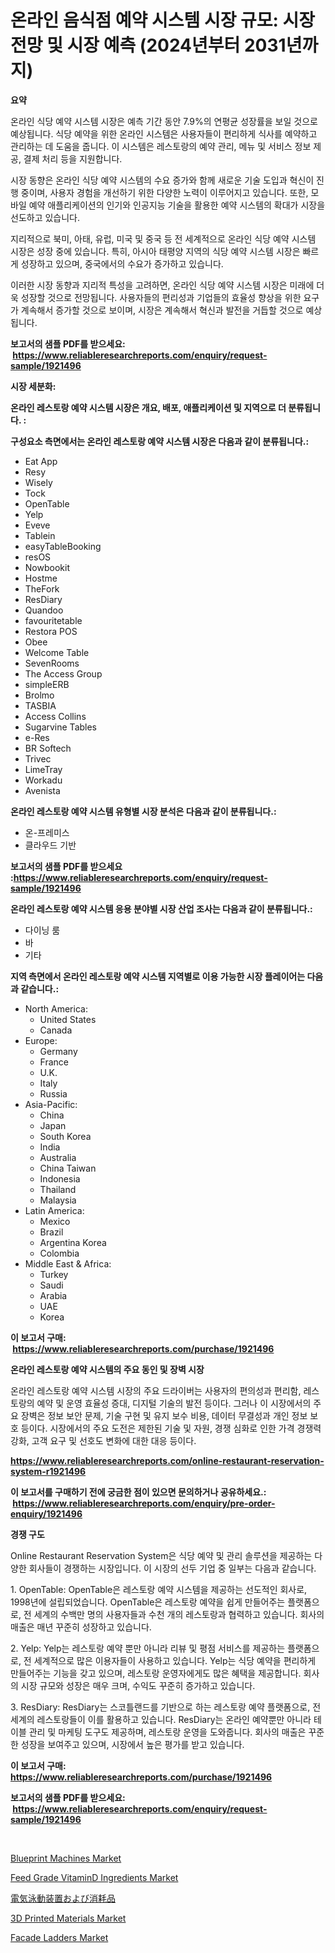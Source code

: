 <p><h1>온라인 음식점 예약 시스템 시장 규모: 시장 전망 및 시장 예측 (2024년부터 2031년까지)</h1></p><p><strong>요약</strong></p>
<p><p>온라인 식당 예약 시스템 시장은 예측 기간 동안 7.9%의 연평균 성장률을 보일 것으로 예상됩니다. 식당 예약을 위한 온라인 시스템은 사용자들이 편리하게 식사를 예약하고 관리하는 데 도움을 줍니다. 이 시스템은 레스토랑의 예약 관리, 메뉴 및 서비스 정보 제공, 결제 처리 등을 지원합니다.</p><p>시장 동향은 온라인 식당 예약 시스템의 수요 증가와 함께 새로운 기술 도입과 혁신이 진행 중이며, 사용자 경험을 개선하기 위한 다양한 노력이 이루어지고 있습니다. 또한, 모바일 예약 애플리케이션의 인기와 인공지능 기술을 활용한 예약 시스템의 확대가 시장을 선도하고 있습니다.</p><p>지리적으로 북미, 아태, 유럽, 미국 및 중국 등 전 세계적으로 온라인 식당 예약 시스템 시장은 성장 중에 있습니다. 특히, 아시아 태평양 지역의 식당 예약 시스템 시장은 빠르게 성장하고 있으며, 중국에서의 수요가 증가하고 있습니다.</p><p>이러한 시장 동향과 지리적 특성을 고려하면, 온라인 식당 예약 시스템 시장은 미래에 더욱 성장할 것으로 전망됩니다. 사용자들의 편리성과 기업들의 효율성 향상을 위한 요구가 계속해서 증가할 것으로 보이며, 시장은 계속해서 혁신과 발전을 거듭할 것으로 예상됩니다.</p></p>
<p><strong>보고서의 샘플 PDF를 받으세요: &nbsp;<a href="https://www.reliableresearchreports.com/enquiry/request-sample/1921496">https://www.reliableresearchreports.com/enquiry/request-sample/1921496</a></strong></p>
<p><strong>시장 세분화:</strong></p>
<p><strong> 온라인 레스토랑 예약 시스템 시장은 개요, 배포, 애플리케이션 및 지역으로 더 분류됩니다. :</strong></p>
<p><strong>구성요소 측면에서는 온라인 레스토랑 예약 시스템 시장은 다음과 같이 분류됩니다.:</strong></p>
<p><ul><li>Eat App</li><li>Resy</li><li>Wisely</li><li>Tock</li><li>OpenTable</li><li>Yelp</li><li>Eveve</li><li>Tablein</li><li>easyTableBooking</li><li>resOS</li><li>Nowbookit</li><li>Hostme</li><li>TheFork</li><li>ResDiary</li><li>Quandoo</li><li>favouritetable</li><li>Restora POS</li><li>Obee</li><li>Welcome Table</li><li>SevenRooms</li><li>The Access Group</li><li>simpleERB</li><li>Brolmo</li><li>TASBIA</li><li>Access Collins</li><li>Sugarvine Tables</li><li>e-Res</li><li>BR Softech</li><li>Trivec</li><li>LimeTray</li><li>Workadu</li><li>Avenista</li></ul></p>
<p><strong> 온라인 레스토랑 예약 시스템 유형별 시장 분석은 다음과 같이 분류됩니다.:</strong></p>
<p><ul><li>온-프레미스</li><li>클라우드 기반</li></ul></p>
<p><strong>보고서의 샘플 PDF를 받으세요 :<a href="https://www.reliableresearchreports.com/enquiry/request-sample/1921496">https://www.reliableresearchreports.com/enquiry/request-sample/1921496</a></strong></p>
<p><strong> 온라인 레스토랑 예약 시스템 응용 분야별 시장 산업 조사는 다음과 같이 분류됩니다.:</strong></p>
<p><ul><li>다이닝 룸</li><li>바</li><li>기타</li></ul></p>
<p><strong>지역 측면에서 온라인 레스토랑 예약 시스템 지역별로 이용 가능한 시장 플레이어는 다음과 같습니다.:</strong></p>
<p><ul>
    <li>
        North America:
        <ul>
            <li>United States</li>
            <li>Canada</li>
        </ul>
    </li>
    <li>
        Europe:
        <ul>
            <li>Germany</li>
            <li>France</li>
            <li>U.K.</li>
            <li>Italy</li>
            <li>Russia</li>
        </ul>
    </li>
    <li>
        Asia-Pacific:
        <ul>
            <li>China</li>
            <li>Japan</li>
            <li>South Korea</li>
            <li>India</li>
            <li>Australia</li>
            <li>China Taiwan</li>
            <li>Indonesia</li>
            <li>Thailand</li>
            <li>Malaysia</li>
        </ul>
    </li>
    <li>
        Latin America:
        <ul>
            <li>Mexico</li>
            <li>Brazil</li>
            <li>Argentina Korea</li>
            <li>Colombia</li>
        </ul>
    </li>
    <li>
        Middle East & Africa:
        <ul>
            <li>Turkey</li>
            <li>Saudi</li>
            <li>Arabia</li>
            <li>UAE</li>
            <li>Korea</li>
        </ul>
    </li>
    </ul></p>
<p><strong>이 보고서 구매: &nbsp;<a href="https://www.reliableresearchreports.com/purchase/1921496">https://www.reliableresearchreports.com/purchase/1921496</a></strong></p>
<p><strong>온라인 레스토랑 예약 시스템의 주요 동인 및 장벽 시장</strong></p>
<p><p>온라인 레스토랑 예약 시스템 시장의 주요 드라이버는 사용자의 편의성과 편리함, 레스토랑의 예약 및 운영 효율성 증대, 디지털 기술의 발전 등이다. 그러나 이 시장에서의 주요 장벽은 정보 보안 문제, 기술 구현 및 유지 보수 비용, 데이터 무결성과 개인 정보 보호 등이다. 시장에서의 주요 도전은 제한된 기술 및 자원, 경쟁 심화로 인한 가격 경쟁력 강화, 고객 요구 및 선호도 변화에 대한 대응 등이다.</p></p>
<p><strong><a href="https://www.reliableresearchreports.com/online-restaurant-reservation-system-r1921496">https://www.reliableresearchreports.com/online-restaurant-reservation-system-r1921496</a></strong></p>
<p><strong>이 보고서를 구매하기 전에 궁금한 점이 있으면 문의하거나 공유하세요.: &nbsp;<a href="https://www.reliableresearchreports.com/enquiry/pre-order-enquiry/1921496">https://www.reliableresearchreports.com/enquiry/pre-order-enquiry/1921496</a></strong></p>
<p><strong>경쟁 구도</strong></p>
<p><p>Online Restaurant Reservation System은 식당 예약 및 관리 솔루션을 제공하는 다양한 회사들이 경쟁하는 시장입니다. 이 시장의 선두 기업 중 일부는 다음과 같습니다.</p><p>1. OpenTable: OpenTable은 레스토랑 예약 시스템을 제공하는 선도적인 회사로, 1998년에 설립되었습니다. OpenTable은 레스토랑 예약을 쉽게 만들어주는 플랫폼으로, 전 세계의 수백만 명의 사용자들과 수천 개의 레스토랑과 협력하고 있습니다. 회사의 매출은 매년 꾸준히 성장하고 있습니다.</p><p>2. Yelp: Yelp는 레스토랑 예약 뿐만 아니라 리뷰 및 평점 서비스를 제공하는 플랫폼으로, 전 세계적으로 많은 이용자들이 사용하고 있습니다. Yelp는 식당 예약을 편리하게 만들어주는 기능을 갖고 있으며, 레스토랑 운영자에게도 많은 혜택을 제공합니다. 회사의 시장 규모와 성장은 매우 크며, 수익도 꾸준히 증가하고 있습니다.</p><p>3. ResDiary: ResDiary는 스코틀랜드를 기반으로 하는 레스토랑 예약 플랫폼으로, 전 세계의 레스토랑들이 이를 활용하고 있습니다. ResDiary는 온라인 예약뿐만 아니라 테이블 관리 및 마케팅 도구도 제공하며, 레스토랑 운영을 도와줍니다. 회사의 매출은 꾸준한 성장을 보여주고 있으며, 시장에서 높은 평가를 받고 있습니다.</p></p>
<p><strong>이 보고서 구매: &nbsp; <a href="https://www.reliableresearchreports.com/purchase/1921496">https://www.reliableresearchreports.com/purchase/1921496</a></strong></p>
<p><strong>보고서의 샘플 PDF를 받으세요: &nbsp;<a href="https://www.reliableresearchreports.com/enquiry/request-sample/1921496">https://www.reliableresearchreports.com/enquiry/request-sample/1921496</a></strong><strong></strong></p>
<p>&nbsp;</p>
<p><p><a href="https://github.com/markusgodoy/Market-Research-Report-List-3/blob/main/blueprint-machines-market.md">Blueprint Machines Market</a></p><p><a href="https://issuu.com/reportprime-2/docs/feed-grade-vitamind-ingredients-market-size-2030.p">Feed Grade VitaminD Ingredients Market</a></p><p><a href="https://github.com/roulaayoub-saad/Market-Research-Report-List-1/blob/main/559690452958.md">電気泳動装置および消耗品</a></p><p><a href="https://github.com/luckyshygirl/Market-Research-Report-List-4/blob/main/3d-printed-materials-market.md">3D Printed Materials Market</a></p><p><a href="https://view.publitas.com/reportprime-1/analyzing-facade-ladders-market-global-industry-perspective-and-forecast-2024-to-2031/">Facade Ladders Market</a></p></p>